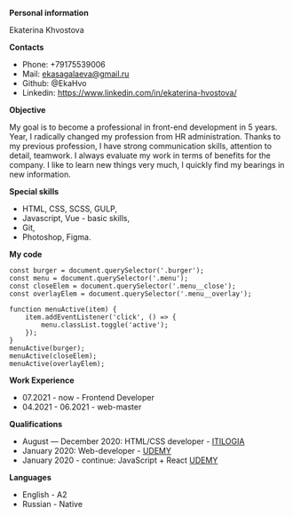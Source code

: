 **Personal information**

Ekaterina Khvostova

**Contacts**

* Phone: +79175539006
* Mail: ekasagalaeva@gmail.ru
* Github: @EkaHvo
* Linkedin: https://www.linkedin.com/in/ekaterina-hvostova/

**Objective**

My goal is to become a professional in front-end development in 5 years.
Year, I radically changed my profession from HR administration. 
Thanks to my previous profession, I have strong communication skills, attention to detail,
teamwork. I always evaluate my work in terms of benefits for the company.
I like to learn new things very much, I quickly find my bearings in new information.

**Special skills**

* HTML, CSS, SCSS, GULP,
* Javascript, Vue - basic skills,
* Git,
* Photoshop, Figma. 

**My code**

```
const burger = document.querySelector('.burger');
const menu = document.querySelector('.menu');
const closeElem = document.querySelector('.menu__close');
const overlayElem = document.querySelector('.menu__overlay');

function menuActive(item) {
    item.addEventListener('click', () => {
        menu.classList.toggle('active');
    });
}
menuActive(burger);
menuActive(closeElem);
menuActive(overlayElem);
```

**Work Experience**

* 07.2021 - now - Frontend Developer
* 04.2021 - 06.2021 - web-master

**Qualifications**

* August — December 2020: HTML/CSS developer - [ITILOGIA](https://itlogia.ru/)
* January 2020: Web-developer - [UDEMY](https://www.udemy.com/course/webdeveloper/)
* January 2020 - continue: JavaScript + React [UDEMY](https://www.udemy.com/course/javascript_full/)

**Languages**

* English - A2
* Russian - Native